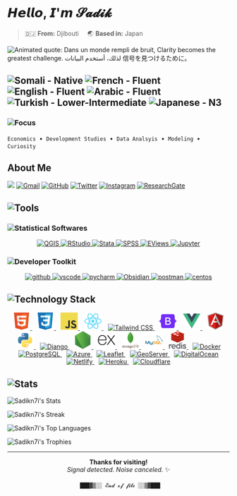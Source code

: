 # 𝙃𝙚𝙡𝙡𝙤, 𝙄'𝙢 𝓢𝓪𝓭𝓲𝓴

> 🇩🇯 **From:** Djibouti &nbsp;&nbsp;&nbsp; 🌏 **Based in:** Japan  

<img src="https://readme-typing-svg.demolab.com?font=Fira+Code&weight=500&pause=250&color=58A6FF&width=600&height=120&lines=Dans+un+monde+rempli+de+bruit,;Clarity+becomes+the+greatest+challenge.;%D9%84%D8%B0%D9%84%D9%83%D8%8C+%D8%A3%D8%B3%D8%AA%D8%AE%D8%AF%D9%85+%D8%A7%D9%84%D8%A8%D9%8A%D8%A7%D9%86%D8%A7%D8%AA;%E4%BF%A1%E5%8F%B7%E3%82%92%E8%A6%8B%E3%81%A4%E3%81%91%E3%82%8B%E3%81%9F%E3%82%81%E3%81%AB%E3%80%82&multiline=true" alt="Animated quote: Dans un monde rempli de bruit, Clarity becomes the greatest challenge. لذلك، أستخدم البيانات 信号を見つけるために。" style="max-width: 100%;" />

<img src="https://img.shields.io/badge/Somali-Native-0070A0?style=for-the-badge&logo=somalia" alt="Somali - Native"/> <img src="https://img.shields.io/badge/French-Fluent-0055A4?style=for-the-badge&logo=france" alt="French - Fluent"/> <img src="https://img.shields.io/badge/English-Fluent-00247D?style=for-the-badge&logo=united-kingdom" alt="English - Fluent"/> <img src="https://img.shields.io/badge/Arabic-Fluent-007A3D?style=for-the-badge&logo=saudi-arabia" alt="Arabic - Fluent"/> <img src="https://img.shields.io/badge/Turkish-Lower--Intermediate-E30A17?style=for-the-badge&logo=turkey" alt="Turkish - Lower-Intermediate"/> <img src="https://img.shields.io/badge/Japanese-N3-BC002D?style=for-the-badge&logo=japan" alt="Japanese - N3"/>
---

### ![Focus](https://img.shields.io/badge/-Focus-FFD700?style=for-the-badge&labelColor=000000)
`Economics` &nbsp;•&nbsp; `Development Studies` &nbsp;•&nbsp; `Data Analsyis` &nbsp;•&nbsp; `Modeling` &nbsp;•&nbsp; `Curiosity`

## About Me

[![](https://visitor-badge.laobi.icu/badge?page_id=Sadikn7i.Sadikn7i)](https://visitor-badge.laobi.icu/badge?page_id=Sadikn7i.Sadikn7i)
[![Gmail](https://img.shields.io/badge/-Gmail-c14438?style=flat&logo=Gmail&logoColor=white)](mailto:sadikaden1999@gmail.com)
[![GitHub](https://img.shields.io/github/followers/Sadikn7i?style=social)](https://github.com/Sadikn7i?tab=followers)
[![Twitter](https://img.shields.io/badge/-Twitter-000000?style=flat&logo=x&logoColor=white)](https://x.com/sadikadendirir)
  [![Instagram](https://img.shields.io/badge/-Instagram-E4405F?style=flat&logo=instagram&logoColor=white)](https://www.instagram.com/sadiq_n7i/)
  [![ResearchGate](https://img.shields.io/badge/-ResearchGate-00CCBB?style=flat&logo=researchgate&logoColor=white)](https://www.researchgate.net/profile/Sadik-Dirir-2)
  

## ![Tools](https://img.shields.io/badge/-Tools%20&%20Tech%20Stack-FFD700?style=for-the-badge&labelColor=000000)


### ![Statistical Softwares](https://img.shields.io/badge/-Statistical%20Softwares-4B0082?style=for-the-badge&labelColor=0D1117)


<p align="center">
  <a href="https://www.qgis.org/" target="_blank" rel="noreferrer"> 
    <img src="https://img.shields.io/badge/QGIS-589632?style=for-the-badge&logo=qgis&logoColor=white" alt="QGIS"/> 
  </a>
  <a href="https://posit.co/products/open-source/rstudio/" target="_blank" rel="noreferrer"> 
    <img src="https://img.shields.io/badge/RStudio-75AADB?style=for-the-badge&logo=rstudio&logoColor=white" alt="RStudio"/> 
  </a>
  <a href="https://www.stata.com/" target="_blank" rel="noreferrer"> 
    <img src="https://img.shields.io/badge/Stata-1A5F91?style=for-the-badge&logo=stata&logoColor=white" alt="Stata"/> 
  </a>
  <a href="https://www.spss-tutorials.com/" target="_blank" rel="noreferrer"> 
    <img src="https://img.shields.io/badge/SPSS-CC292F?style=for-the-badge&logo=ibm%20spss&logoColor=white" alt="SPSS"/> 
  </a>
  <a href="https://www.eviews.com/" target="_blank" rel="noreferrer"> 
    <img src="https://img.shields.io/badge/EViews-0D47A1?style=for-the-badge&logoColor=white" alt="EViews"/> 
  </a>
  <a href="https://jupyter.org/" target="_blank" rel="noreferrer">
    <img src="https://img.shields.io/badge/Jupyter-F37626?style=for-the-badge&logo=jupyter&logoColor=white" alt="Jupyter"/>
  </a>
</p>

### ![Developer Toolkit](https://img.shields.io/badge/-Developer%20Toolkit-4B0082?style=for-the-badge&labelColor=0D1117)
<p align="center">
  <a href="https://github.com" target="_blank" rel="noreferrer"> 
    <img src="https://cdn.jsdelivr.net/gh/devicons/devicon/icons/github/github-original.svg" alt="github" width="40" height="40"/> 
  </a> 
  <a href="https://code.visualstudio.com/" target="_blank" rel="noreferrer"> 
    <img src="https://cdn.jsdelivr.net/gh/devicons/devicon/icons/vscode/vscode-original.svg" alt="vscode" width="40" height="40"/> 
  </a>
  <a href="https://www.pycharm.com/" target="_blank" rel="noreferrer"> 
    <img src="https://cdn.jsdelivr.net/gh/devicons/devicon/icons/pycharm/pycharm-original.svg" alt="pycharm" width="40" height="40"/> 
  </a>
  <a href="https://obsidian.md/" target="_blank" rel="noreferrer"> 
    <img src="https://obsidian.md/favicon.ico" alt="Obsidian" width="40" height="40"/> 
  </a>
  <a href="https://postman.com" target="_blank" rel="noreferrer"> 
    <img src="https://www.vectorlogo.zone/logos/getpostman/getpostman-icon.svg" alt="postman" width="40" height="40"/> 
  </a> 
  <a href="https://www.centos.org/" target="_blank" rel="noreferrer"> 
    <img src="https://cdn.jsdelivr.net/gh/devicons/devicon/icons/centos/centos-original.svg" alt="centos" width="40" height="40"/> 
  </a>
</p>

## ![Technology Stack](https://img.shields.io/badge/-Technology%20Stack-4B0082?style=for-the-badge&labelColor=0D1117)

<div style="text-align: center;">
  <!-- HTML -->
  <a href="https://www.w3.org/html/" target="_blank" rel="noreferrer" style="margin: 5px;">
    <img src="https://raw.githubusercontent.com/devicons/devicon/master/icons/html5/html5-original.svg" alt="HTML5" width="40" height="40"/>
  </a>

  <!-- CSS -->
  <a href="https://www.w3.org/Style/CSS/" target="_blank" rel="noreferrer" style="margin: 5px;">
    <img src="https://raw.githubusercontent.com/devicons/devicon/master/icons/css3/css3-original.svg" alt="CSS3" width="40" height="40"/>
  </a>

  <!-- JavaScript -->
  <a href="https://developer.mozilla.org/en-US/docs/Web/JavaScript" target="_blank" rel="noreferrer" style="margin: 5px;">
    <img src="https://raw.githubusercontent.com/devicons/devicon/master/icons/javascript/javascript-original.svg" alt="JavaScript" width="40" height="40"/>
  </a>

  <!-- React -->
  <a href="https://reactjs.org/" target="_blank" rel="noreferrer" style="margin: 5px;">
    <img src="https://raw.githubusercontent.com/devicons/devicon/master/icons/react/react-original.svg" alt="React" width="40" height="40"/>
  </a>

  <!-- Tailwind CSS -->
  <a href="https://tailwindcss.com/" target="_blank" rel="noreferrer" style="margin: 5px;">
    <img src="https://www.vectorlogo.zone/logos/tailwindcss/tailwindcss-icon.svg" alt="Tailwind CSS" width="40" height="40"/>
  </a>

  <!-- Bootstrap -->
  <a href="https://getbootstrap.com/" target="_blank" rel="noreferrer" style="margin: 5px;">
    <img src="https://raw.githubusercontent.com/devicons/devicon/master/icons/bootstrap/bootstrap-plain.svg" alt="Bootstrap" width="40" height="40"/>
  </a>

  <!-- Vue.js -->
  <a href="https://vuejs.org/" target="_blank" rel="noreferrer" style="margin: 5px;">
    <img src="https://raw.githubusercontent.com/devicons/devicon/master/icons/vuejs/vuejs-original.svg" alt="Vue.js" width="40" height="40"/>
  </a>

  <!-- Angular -->
  <a href="https://angular.io/" target="_blank" rel="noreferrer" style="margin: 5px;">
    <img src="https://raw.githubusercontent.com/devicons/devicon/master/icons/angularjs/angularjs-original.svg" alt="Angular" width="40" height="40"/>
  </a>
  <!-- Python -->
  <a href="https://www.python.org/" target="_blank" rel="noreferrer" style="margin: 5px;">
    <img src="https://raw.githubusercontent.com/devicons/devicon/master/icons/python/python-original.svg" alt="Python" width="40" height="40"/>
  </a>

  <!-- Django -->
  <a href="https://www.djangoproject.com/" target="_blank" rel="noreferrer" style="margin: 5px;">
    <img src="https://cdn.worldvectorlogo.com/logos/django.svg" alt="Django" width="40" height="40"/>
  </a>

  <!-- Node.js -->
  <a href="https://nodejs.org/" target="_blank" rel="noreferrer" style="margin: 5px;">
    <img src="https://raw.githubusercontent.com/devicons/devicon/master/icons/nodejs/nodejs-original.svg" alt="Node.js" width="40" height="40"/>
  </a>

  <!-- Express.js -->
  <a href="https://expressjs.com/" target="_blank" rel="noreferrer" style="margin: 5px;">
    <img src="https://raw.githubusercontent.com/devicons/devicon/master/icons/express/express-original.svg" alt="Express.js" width="40" height="40"/>
  </a>

  <!-- MongoDB -->
  <a href="https://www.mongodb.com/" target="_blank" rel="noreferrer" style="margin: 5px;">
    <img src="https://raw.githubusercontent.com/devicons/devicon/master/icons/mongodb/mongodb-original-wordmark.svg" alt="MongoDB" width="40" height="40"/>
  </a>

  <!-- MySQL -->
  <a href="https://www.mysql.com/" target="_blank" rel="noreferrer" style="margin: 5px;">
    <img src="https://raw.githubusercontent.com/devicons/devicon/master/icons/mysql/mysql-original-wordmark.svg" alt="MySQL" width="40" height="40"/>
  </a>

  <!-- Redis -->
  <a href="https://redis.io/" target="_blank" rel="noreferrer" style="margin: 5px;">
    <img src="https://raw.githubusercontent.com/devicons/devicon/master/icons/redis/redis-original-wordmark.svg" alt="Redis" width="40" height="40"/>
  </a>

 
  <!-- Docker (cloud-native tool) -->
  <a href="https://www.docker.com/" target="_blank" rel="noreferrer" style="margin: 5px;">
    <img src="https://cdn.jsdelivr.net/gh/devicons/devicon/icons/docker/docker-original.svg" alt="Docker" width="40" height="40"/>
  </a>
    <!-- PostgreSQL -->
  <a href="https://www.postgresql.org/" target="_blank" rel="noreferrer" style="margin: 5px;">
    <img src="https://cdn.jsdelivr.net/gh/devicons/devicon/icons/postgresql/postgresql-original.svg" alt="PostgreSQL" width="40" height="40"/>
  </a>


   <!-- Microsoft Azure -->
  <a href="https://azure.microsoft.com/" target="_blank" rel="noreferrer" style="margin: 5px;">
    <img src="https://www.vectorlogo.zone/logos/microsoft_azure/microsoft_azure-icon.svg" alt="Azure" width="40" height="40"/>
  </a>

  <!-- Leaflet -->
  <a href="https://leafletjs.com/" target="_blank" rel="noreferrer" style="margin: 5px;">
    <img src="https://leafletjs.com/docs/images/logo.png" alt="Leaflet" width="40" height="40"/>
  </a>

  <!-- GeoServer -->
  <a href="http://geoserver.org/" target="_blank" rel="noreferrer" style="margin: 5px;">
    <img src="https://geoserver.org/img/geoserver-logo.png" alt="GeoServer" width="40" height="40"/>
  </a>

  <!-- DigitalOcean -->
  <a href="https://www.digitalocean.com/" target="_blank" rel="noreferrer" style="margin: 5px;">
    <img src="https://www.vectorlogo.zone/logos/digitalocean/digitalocean-icon.svg" alt="DigitalOcean" width="40" height="40"/>
  </a>

  <!-- Netlify -->
  <a href="https://www.netlify.com/" target="_blank" rel="noreferrer" style="margin: 5px;">
    <img src="https://www.vectorlogo.zone/logos/netlify/netlify-icon.svg" alt="Netlify" width="40" height="40"/>
  </a>

  <!-- Heroku -->
  <a href="https://www.heroku.com/" target="_blank" rel="noreferrer" style="margin: 5px;">
    <img src="https://www.vectorlogo.zone/logos/heroku/heroku-icon.svg" alt="Heroku" width="40" height="40"/>
  </a>

  <!-- Cloudflare -->
  <a href="https://www.cloudflare.com/" target="_blank" rel="noreferrer" style="margin: 5px;">
    <img src="https://www.vectorlogo.zone/logos/cloudflare/cloudflare-icon.svg" alt="Cloudflare" width="40" height="40"/>
  </a>
</div>



## ![Stats](https://img.shields.io/badge/-Stats-FFD700?style=for-the-badge&labelColor=000000)

![Sadikn7i's Stats](https://github-readme-stats.vercel.app/api?username=Sadikn7i&theme=material-palenight&hide_border=false&include_all_commits=true&count_private=true)

![Sadikn7i's Streak](https://streak-stats.demolab.com/?user=Sadikn7i&theme=material-palenight&hide_border=false)

![Sadikn7i's Top Languages](https://github-readme-stats.vercel.app/api/top-langs/?username=Sadikn7i&theme=material-palenight&hide_border=false&include_all_commits=true&count_private=true&layout=compact)

![Sadikn7i's Trophies](https://github-profile-trophy.vercel.app/?username=Sadikn7i&theme=dracula&no-frame=false&no-bg=false&margin-w=4)

---

<p align="center">
  <b>Thanks for visiting!</b>  <br>
  <i>Signal detected. Noise canceled.</i> ✨<br><br>
  <code> ███▓▒░░ 𝓔𝓷𝓭 𝓸𝓯 𝓯𝓲𝓵𝓮 ░░▒▓███</code>
</p>
